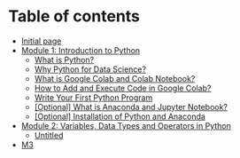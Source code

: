 # Table of contents

* [Initial page](README.md)
* [Module 1: Introduction to Python](module-1-introduction-to-python/README.md)
  * [What is Python?](module-1-introduction-to-python/what-is-python.md)
  * [Why Python for Data Science?](module-1-introduction-to-python/why-python-for-data-science.md)
  * [What is Google Colab and Colab Notebook?](module-1-introduction-to-python/what-is-google-colab-and-colab-notebook.md)
  * [How to Add and Execute Code in Google Colab?](module-1-introduction-to-python/how-to-add-and-execute-code-in-google-colab.md)
  * [Write Your First Python Program](module-1-introduction-to-python/write-your-first-python-program.md)
  * [\[Optional\] What is Anaconda and Jupyter Notebook?](module-1-introduction-to-python/optional-what-is-anaconda-and-jupyter-notebook.md)
  * [\[Optional\] Installation of Python and Anaconda](module-1-introduction-to-python/optional-installation-of-python-and-anaconda.md)
* [Module 2: Variables, Data Types and Operators in Python](module-2-variables-data-types-and-operators-in-python/README.md)
  * [Untitled](module-2-variables-data-types-and-operators-in-python/untitled.md)
* [M3](m3.md)

